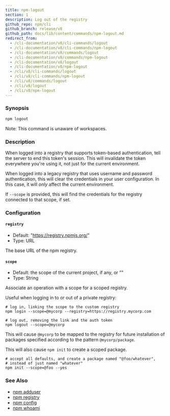 ```yaml
---
title: npm-logout
section: 1
description: Log out of the registry
github_repo: npm/cli
github_branch: release/v8
github_path: docs/lib/content/commands/npm-logout.md
redirect_from:
  - /cli-documentation/v8/cli-commands/logout
  - /cli-documentation/v8/cli-commands/npm-logout
  - /cli-documentation/v8/commands/logout
  - /cli-documentation/v8/commands/npm-logout
  - /cli-documentation/v8/logout
  - /cli-documentation/v8/npm-logout
  - /cli/v8/cli-commands/logout
  - /cli/v8/cli-commands/npm-logout
  - /cli/v8/commands/logout
  - /cli/v8/logout
  - /cli/v8/npm-logout
---
```


### Synopsis

```bash
npm logout
```

Note: This command is unaware of workspaces.

### Description

When logged into a registry that supports token-based authentication, tell the server to end this token's session. This will invalidate the token everywhere you're using it, not just for the current environment.

When logged into a legacy registry that uses username and password authentication, this will clear the credentials in your user configuration. In this case, it will _only_ affect the current environment.

If `--scope` is provided, this will find the credentials for the registry connected to that scope, if set.

### Configuration

#### `registry`

- Default: "https://registry.npmjs.org/"
- Type: URL

The base URL of the npm registry.

#### `scope`

- Default: the scope of the current project, if any, or ""
- Type: String

Associate an operation with a scope for a scoped registry.

Useful when logging in to or out of a private registry:

```
# log in, linking the scope to the custom registry
npm login --scope=@mycorp --registry=https://registry.mycorp.com

# log out, removing the link and the auth token
npm logout --scope=@mycorp
```

This will cause `@mycorp` to be mapped to the registry for future installation of packages specified according to the pattern `@mycorp/package`.

This will also cause `npm init` to create a scoped package.

```
# accept all defaults, and create a package named "@foo/whatever",
# instead of just named "whatever"
npm init --scope=@foo --yes
```

### See Also

- [npm adduser](/cli/v8/commands/npm-adduser)
- [npm registry](/cli/v8/using-npm/registry)
- [npm config](/cli/v8/commands/npm-config)
- [npm whoami](/cli/v8/commands/npm-whoami)

